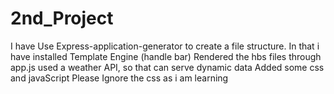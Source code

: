 # 2nd_Project
I have Use Express-application-generator to create a file structure.
In that i have installed Template Engine (handle bar)
Rendered the hbs files through app.js
used a weather API, so that can serve dynamic data
Added some css and javaScript
Please Ignore the css as i am learning
